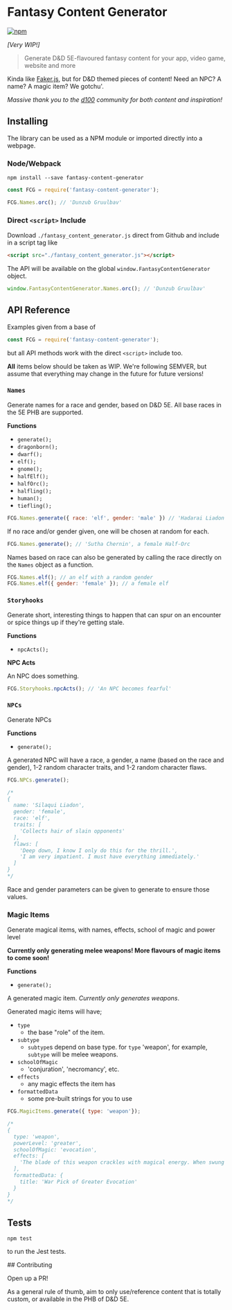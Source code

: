 # Fantasy Content Generator

[![npm](https://img.shields.io/npm/v/fantasy-content-generator.svg?style=flat-square)](https://www.npmjs.com/package/fantasy-content-generator)

_[Very WIP!]_

> Generate D&D 5E-flavoured fantasy content for your app, video game, website and more

Kinda like [Faker.js](https://github.com/marak/Faker.js/), but for D&D themed pieces of content! Need an NPC? A name? A magic item? We gotchu'.

*Massive thank you to the [d100](https://www.reddit.com/r/d100/) community for both content and inspiration!*

## Installing

The library can be used as a NPM module or imported directly into a webpage.

### Node/Webpack

`npm install --save fantasy-content-generator`

```js
const FCG = require('fantasy-content-generator');

FCG.Names.orc(); // 'Dunzub Gruulbav'
```

### Direct `<script>` Include

Download `./fantasy_content_generator.js` direct from Github and include in a script tag like

```html
<script src="./fantasy_content_generator.js"></script>
```

The API will be available on the global `window.FantasyContentGenerator` object.

```js
window.FantasyContentGenerator.Names.orc(); // 'Dunzub Gruulbav'
```

## API Reference

Examples given from a base of

```js
const FCG = require('fantasy-content-generator');
```

but all API methods work with the direct `<script>` include too.

**All** items below should be taken as WIP. We're following SEMVER, but assume that everything may change in the future for future versions!

### `Names`

Generate names for a race and gender, based on D&D 5E. All base races in the 5E PHB are supported.

**Functions**

- `generate();`
- `dragonborn();`
- `dwarf();`
- `elf();`
- `gnome();`
- `halfElf();`
- `halfOrc();`
- `halfling();`
- `human();`
- `tiefling();`

```js
FCG.Names.generate({ race: 'elf', gender: 'male' }) // 'Hadarai Liadon'
```

If no race and/or gender given, one will be chosen at random for each.

```js
FCG.Names.generate(); // 'Sutha Chernin', a female Half-Orc
```

Names based on race can also be generated by calling the race directly on the `Names` object as a function.

```js
FCG.Names.elf(); // an elf with a random gender
FCG.Names.elf({ gender: 'female' }); // a female elf
```

### `Storyhooks`

Generate short, interesting things to happen that can spur on an encounter or spice things up if they're getting stale.

**Functions**

- `npcActs();`

**NPC Acts**

An NPC does something.

```js
FCG.Storyhooks.npcActs(); // 'An NPC becomes fearful'
```

### `NPCs`

Generate NPCs

**Functions**

- `generate();`

A generated NPC will have a race, a gender, a name (based on the race and gender), 1-2 random character traits, and 1-2 random character flaws.

```js
FCG.NPCs.generate();

/*
{
  name: 'Silaqui Liadon',
  gender: 'female',
  race: 'elf',
  traits: [
    'Collects hair of slain opponents'
  ],
  flaws: [
    'Deep down, I know I only do this for the thrill.',
    'I am very impatient. I must have everything immediately.'
  ]
}
*/
```

Race and gender parameters can be given to generate to ensure those values.


### Magic Items

Generate magical items, with names, effects, school of magic and power level

**Currently only generating melee weapons! More flavours of magic items to come soon!**

**Functions**

- `generate();`

A generated magic item. *Currently only generates weapons*.

Generated magic items will have;

- `type`
  - the base "role" of the item.
- `subtype`
  - `subtype`s depend on base type. for `type` 'weapon', for example, `subtype` will be melee weapons.
- `schoolOfMagic`
  - 'conjuration', 'necromancy', etc.
- `effects`
  - any magic effects the item has
- `formattedData`
  - some pre-built strings for you to use

```js
FCG.MagicItems.generate({ type: 'weapon'});

/*
{
  type: 'weapon',
  powerLevel: 'greater',
  schoolOfMagic: 'evocation',
  effects: [
    'The blade of this weapon crackles with magical energy. When swung in front of a group of creatures, 2  of the creatures are struck with bolts of energy. Each affected creature takes 3d4 Lightning damage, and b ecomes Paralyzed for 2 rounds.'
  ],
  formattedData: {
    title: 'War Pick of Greater Evocation'
  }
}
*/
```

## Tests

```
npm test
```

to run the Jest tests.

## Contributing

Open up a PR!

As a general rule of thumb, aim to only use/reference content that is totally custom, or available in the PHB of D&D 5E.